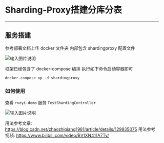 # Sharding-Proxy搭建分库分表
- - -
## 服务搭建

参考部署文档上传 docker 文件夹 内部包含 shardingproxy 配置文件

![输入图片说明](https://foruda.gitee.com/images/1688013921062151295/89652dda_1766278.png "屏幕截图")

框架已经包含了 docker-compose 编排 执行如下命令启动容器即可

```shell
docker-compose up -d shardingproxy
```

### 如何使用

查看 `ruoyi-demo` 服务 `TestShardingController`

![输入图片说明](https://foruda.gitee.com/images/1688014028842337522/cd26026a_1766278.png "屏幕截图")

用法参考文章: https://blog.csdn.net/zhaozhiqiang1981/article/details/129935075
用法参考视频: https://www.bilibili.com/video/BV1XN411A7Tv/
